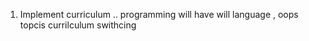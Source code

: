 1. Implement curriculum ..
    programming will have will language , oops topcis 
    currilculum swithcing